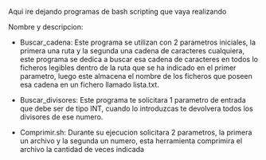 Aqui ire dejando programas de bash scripting que vaya realizando

Nombre y descripcion:
  - Buscar_cadena: Este programa se utilizan con 2 parametros iniciales, la primera una ruta y la segunda una cadena de caracteres cualquiera, este programa se dedica a buscar esa cadena de caracteres en todos lo ficheros legibles dentro de la ruta que se ha indicado en el primer parametro, luego este almacena el nombre de los ficheros que poseen esa cadena en un fichero llamado lista.txt.

  - Buscar_divisores: Este programa te solicitara 1 parametro de entrada que debe ser de tipo INT, cuando lo introduzcas te devolvera todos los divisores de ese numero.

  - Comprimir.sh: Durante su ejecucion solicitara 2 parametros, la primera un archivo y la segunda un numero, esta herramienta comprimira el archivo la cantidad de veces indicada
